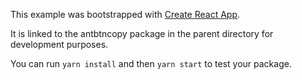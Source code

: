 This example was bootstrapped with [Create React App](https://github.com/facebook/create-react-app).

It is linked to the antbtncopy package in the parent directory for development purposes.

You can run `yarn install` and then `yarn start` to test your package.
